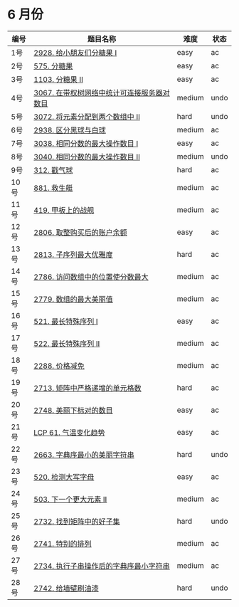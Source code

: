 # 6 月份

**编号**|**题目名称**|**难度**|**状态**
--------|------------|--------|--------
1号|[2928. 给小朋友们分糖果 I](./第1题%202928.%20给小朋友们分糖果%20I)|easy|ac
2号|[575. 分糖果](./第2题%20575.%20分糖果)|easy|ac
3号|[1103. 分糖果 II](./第3题%201103.%20分糖果%20II)|easy|ac
4号|[3067. 在带权树网络中统计可连接服务器对数目](./第4题%203067.%20在带权树网络中统计可连接服务器对数目)|medium|undo
5号|[3072. 将元素分配到两个数组中 II](./第5题%203072.%20将元素分配到两个数组中%20II)|hard|undo
6号|[2938. 区分黑球与白球](./第6题%202938.%20区分黑球与白球)|medium|ac
7号|[3038. 相同分数的最大操作数目 I](./第7题%203038.%20相同分数的最大操作数目%20I)|easy|ac
8号|[3040. 相同分数的最大操作数目 II](./第8题%203040.%20相同分数的最大操作数目%20II)|medium|undo
9号|[312. 戳气球](./第9题%20312.%20戳气球)|hard|ac
10号|[881. 救生艇](./第10题%20881.%20救生艇)|medium|ac
11号|[419. 甲板上的战舰](./第11题%20419.%20甲板上的战舰)|medium|ac
12号|[2806. 取整购买后的账户余额](./第12题%202806.%20取整购买后的账户余额)|easy|ac
13号|[2813. 子序列最大优雅度](./第13题%202813.%20子序列最大优雅度)|hard|ac
14号|[2786. 访问数组中的位置使分数最大](./第14题%202786.%20访问数组中的位置使分数最大)|medium|ac
15号|[2779. 数组的最大美丽值](./第15题%202779.%20数组的最大美丽值)|medium|ac
16号|[521. 最长特殊序列 Ⅰ](./第16题%20521.%20最长特殊序列%20Ⅰ)|easy|ac
17号|[522. 最长特殊序列 II](./第17题%20522.%20最长特殊序列%20II)|medium|ac
18号|[2288. 价格减免](./第18题%202288.%20价格减免)|medium|ac
19号|[2713. 矩阵中严格递增的单元格数](./第19题%202713.%20矩阵中严格递增的单元格数)|hard|ac
20号|[2748. 美丽下标对的数目](./第20题%202748.%20美丽下标对的数目)|easy|ac
21号|[LCP 61. 气温变化趋势](./第21题%20LCP%2061.%20气温变化趋势)|easy|ac
22号|[2663. 字典序最小的美丽字符串](./第22题%202663.%20字典序最小的美丽字符串)|hard|undo
23号|[520. 检测大写字母](./第23题%20520.%20检测大写字母)|easy|ac
24号|[503. 下一个更大元素 II](./第24题%20503.%20下一个更大元素%20II)|medium|ac
25号|[2732. 找到矩阵中的好子集](./第25题%202732.%20找到矩阵中的好子集)|hard|undo
26号|[2741. 特别的排列](./第26题%202741.%20特别的排列)|medium|ac
27号|[2734. 执行子串操作后的字典序最小字符串](./第27题%202734.%20执行子串操作后的字典序最小字符串)|medium|ac
28号|[2742. 给墙壁刷油漆](./第28题%202742.%20给墙壁刷油漆)|hard|undo
